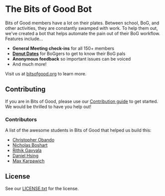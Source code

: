 # The Bits of Good Bot

Bits of Good members have a lot on their plates. Between school, BoG, and other activities, they are constantly swamped with work. To help them out, we've created a bot that helps automate the pain out of their BoG workflow. Features include...

- **General Meeting check-ins** for all 150+ members
- **[Donut Dates](https://www.donut.com/pairing/)** for BoGgers to get to know their BoG pals
- **Anonymous feedback** so important issues can be voiced
- And much more!

Visit us at [bitsofgood.org](https://bitsofgood.org) to learn more.

## Contributing

If you are in Bits of Good, please use our [Contribution guide](https://github.com/GTBitsOfGood/bog-bot/blob/master/CONTRIBUTING.md) to get started. We would be thrilled to have you help out!

### Contributors

A list of the awesome students in Bits of Good that helped us build this:

- [Christopher Obando](https://github.com/chrisjobando)
- [Nicholas Boshart](https://github.com/nichabosh)
- [Rithik Gavvala](https://github.com/rithikgavvala)
- [Daniel Hsing](https://github.com/arthelon)
- [Max Karpawich](https://github.com/karpawich)

## License

See our [LICENSE.txt](https://github.com/GTBitsOfGood/bog-bot/blob/master/LICENSE.txt) for the license.
